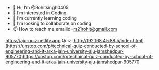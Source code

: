 - 👋 Hi, I’m @Rohitsingh0405
- 👀 I’m interested in Coding
- 🌱 I’m currently learning coding
- 💞️ I’m looking to collaborate on coding
- 📫 How to reach me emailid=rs21rohit@gmail.com

<!---
Rohitsingh0405/Rohitsingh0405 is a ✨ special ✨ repository because its `README.md` (this file) appears on your GitHub profile.
You can click the Preview link to take a look at your changes.
--->
https://aju-quiz.netlify.app
Quiz
[http://192.168.45.88:5/index.html](https://unstop.com/p/technical-quiz-conducted-by-school-of-engineering-and-it-arka-jain-university-aju-jamshedpur-905770)https://unstop.com/p/technical-quiz-conducted-by-school-of-engineering-and-it-arka-jain-university-aju-jamshedpur-905770
